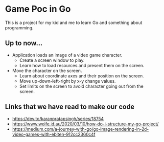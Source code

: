 # Game Poc in Go
This is a project for my kid and me to learn Go and something about programming.

## Up to now...
- Application loads an image of a video game character. 
  - Create a screen window to play.
  - Learn how to load resources and present them on the screen. 
- Move the character on the screen.
  - Learn about coordinate axes and their position on the screen.
  - Move up-down-left-right by x-y change values.
  - Set limits on the screen to avoid character going out from the screen.

## Links that we have read to make our code
- https://dev.to/karanpratapsingh/series/18754
- https://www.wolfe.id.au/2020/03/10/how-do-i-structure-my-go-project/
- https://medium.com/a-journey-with-go/go-image-rendering-in-2d-video-games-with-ebiten-912cc2360c4f